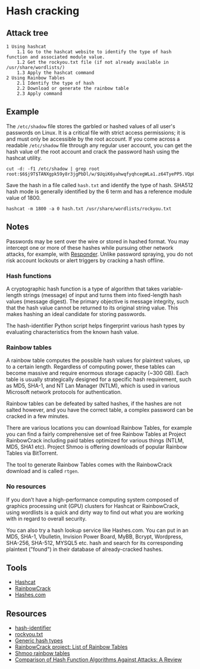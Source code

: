 # Hash cracking

## Attack tree

```text
1 Using hashcat
    1.1 Go to the hashcat website to identify the type of hash function and associated module value.
    1.2 Get the rockyou.txt file (if not already available in /usr/share/wordlists/) 
    1.3 Apply the hashcat command
2 Using Rainbow Tables
    2.1 Identify the type of hash
    2.2 Download or generate the rainbow table
    2.3 Apply command
```

## Example

The `/etc/shadow` file stores the garbled or hashed values of all user's passwords on Linux. It is a critical file 
with strict access permissions; it is and must only be accessible by the root account. If you come across a readable 
`/etc/shadow` file through any regular user account, you can get the hash value of the root account and crack the 
password hash using the hashcat utility.

```text
cut -d: -f1 /etc/shadow | grep root
root:$6$j9T$TANXgpk59y8r3jgPbDl/w/$UqiK6yahwqfyqhcegWLa1.z64TyePP5.VQpUnLqI3VD:18765:0:99999:7:::
```

Save the hash in a file called `hash.txt` and identify the type of hash. SHA512 hash mode is generally identified by 
the $6$ term and has a reference module value of 1800.

```text
hashcat -m 1800 -a 0 hash.txt /usr/share/wordlists/rockyou.txt
```

## Notes

Passwords may be sent over the wire or stored in hashed format. You may intercept one or more of these hashes 
while pursuing other network attacks, for example, with [Responder](red-network:docs/name-resolution/llmnr-netbios). 
Unlike password spraying, you do not risk account lockouts or alert triggers by cracking a hash offline.

### Hash functions

A cryptographic hash function is a type of algorithm that takes variable-length strings (message) of input and
turns them into fixed-length hash values (message digest). The primary objective is message integrity, such that 
the hash value cannot be returned to its original string value. This makes hashing an ideal candidate for storing 
passwords. 

The hash-identifier Python script helps fingerprint various hash types by evaluating characteristics from the known 
hash value.

### Rainbow tables

A rainbow table computes the possible hash values for plaintext values, up to a certain length. Regardless of 
computing power, these tables can become massive and require enormous storage capacity (~300 GB). Each table is 
usually strategically designed for a specific hash requirement, such as MD5, SHA-1, and NT Lan Manager
(NTLM), which is used in various Microsoft network protocols for authentication.

Rainbow tables can be defeated by salted hashes, if the hashes are not salted however, and you have the correct table, 
a complex password can be cracked in a few minutes.

There are various locations you can download Rainbow Tables, for example you can find a fairly comprehensive set of 
free Rainbow Tables at Project RainbowCrack including paid tables optimized for various things (NTLM, MD5, SHA1 etc). 
Project Shmoo is offering downloads of popular Rainbow Tables via BitTorrent.

The tool to generate Rainbow Tables comes with the RainbowCrack download and is called `rtgen`.

### No resources

If you don’t have a high-performance computing system composed of graphics processing unit (GPU) clusters for 
Hashcat or RainbowCrack, using wordlists is a quick and dirty way to find out what you are working with in regard to 
overall security.

You can also try a hash lookup service like Hashes.com. You can put in an MD5, SHA-1, Vbulletin, Invision Power Board,
MyBB, Bcrypt, Wordpress, SHA-256, SHA-512, MYSQL5 etc. hash and search for its corresponding plaintext ("found") in 
their database of already-cracked hashes.

## Tools

* [Hashcat](https://www.kali.org/tools/hashcat/)
* [RainbowCrack](https://www.kali.org/tools/rainbowcrack/)
* [Hashes.com](https://hashes.com/en/decrypt/hash)

## Resources

* [hash-identifier](https://www.kali.org/tools/hash-identifier/)
* [rockyou.txt](https://github.com/redfiles/rockyou.txt)
* [Generic hash types](https://hashcat.net/wiki/doku.php?id=example_hashes)
* [RainbowCrack project: List of Rainbow Tables](http://project-rainbowcrack.com/table.htm)
* [Shmoo rainbow tables](http://rainbowtables.shmoo.com/)
* [Comparison of Hash Function Algorithms Against Attacks: A Review](https://thesai.org/Downloads/Volume9No8/Paper_13-Comparison_of_Hash_Function_Algorithms.pdf)